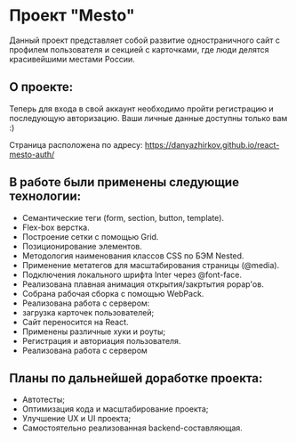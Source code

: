 # Проект "Mesto"

Данный проект представляет собой развитие одностраничного сайт с профилем пользователя и секцией с карточками, где люди делятся красивейшими местами России.

## О проекте:

Теперь для входа в свой аккаунт необходимо пройти регистрацию и последующую авторизацию. Ваши личные данные доступны только вам :)

Страница расположена по адресу: https://danyazhirkov.github.io/react-mesto-auth/

## В работе были применены следующие технологии:

* Семантические теги (form, section, button, template).
* Flex-box верстка.
* Построение сетки с помощью Grid.
* Позиционирование элементов.
* Методология наименования классов CSS по БЭМ Nested.
* Применение метатегов для масштабирования страницы (@media).
* Подключения локального шрифта Inter через @font-face.
* Реализована плавная анимация открытия/закртытия popap'ов.
* Собрана рабочая сборка с помощью WebPack.
* Реализована работа с сервером:
* загрузка карточек пользователей;
* Сайт переносится на React.
* Применены различные хуки и роуты;
* Регистрация и авториация пользователя.
* Реализована работа с сервером

## Планы по дальнейшей доработке проекта:

* Автотесты;
* Оптимизация кода и масштабирование проекта;
* Улучшение UX и UI проекта;
* Самостоятельно реализованная backend-составляющая.